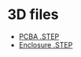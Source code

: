 # 3D files

- [PCBA .STEP](https://oak-files.fra1.cdn.digitaloceanspaces.com/FSYNC-Y-ADAPTER/PA6940_PCBA.step)
- [Enclosure .STEP](https://oak-files.fra1.cdn.digitaloceanspaces.com/FSYNC-Y-ADAPTER/FSYNC-Y-ADAPTER.STEP)